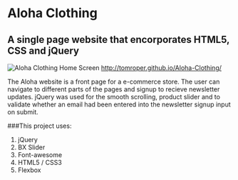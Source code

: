 # Aloha Clothing
## A single page website that encorporates HTML5, CSS and jQuery 

![Aloha Clothing Home Screen](http://i.imgur.com/4h9t3O0.png)
http://tomroper.github.io/Aloha-Clothing/

The Aloha website is a front page for a e-commerce store. The user can navigate to different parts of the pages and signup to recieve newsletter updates.
jQuery was used for the smooth scrolling, product slider and to validate whether an email had been entered into the newsletter signup input on submit.


###This project uses:

1. jQuery
2. BX Slider
3. Font-awesome
4. HTML5 / CSS3
5. Flexbox
 
